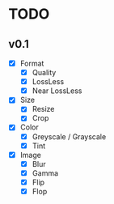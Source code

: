 # TODO

## v0.1

- [x] Format
  - [x] Quality
  - [x] LossLess
  - [x] Near LossLess
- [x] Size
  - [x] Resize
  - [x] Crop
- [x] Color
  - [x] Greyscale / Grayscale
  - [x] Tint
- [x] Image
  - [x] Blur
  - [x] Gamma
  - [x] Flip
  - [x] Flop

